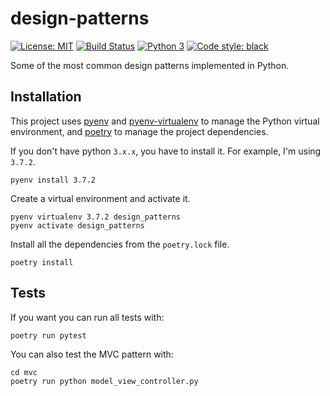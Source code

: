 # design-patterns

[![License: MIT](https://img.shields.io/badge/License-MIT-blue.svg)](https://opensource.org/licenses/MIT) [![Build Status](https://travis-ci.org/jackdbd/design-patterns.svg?branch=master)](https://travis-ci.org/jackdbd/design-patterns) [![Python 3](https://pyup.io/repos/github/jackdbd/design-patterns/python-3-shield.svg)](https://pyup.io/repos/github/jackdbd/design-patterns/) [![Code style: black](https://img.shields.io/badge/code%20style-black-000000.svg)](https://github.com/ambv/black)

Some of the most common design patterns implemented in Python.

## Installation

This project uses [pyenv](https://github.com/pyenv/pyenv) and [pyenv-virtualenv](https://github.com/pyenv/pyenv-virtualenv) to manage the Python virtual environment, and [poetry](https://poetry.eustace.io/) to manage the project dependencies.

If you don't have python `3.x.x`, you have to install it. For example, I'm using `3.7.2`.

```shell
pyenv install 3.7.2
```

Create a virtual environment and activate it.

```shell
pyenv virtualenv 3.7.2 design_patterns
pyenv activate design_patterns
```

Install all the dependencies from the `poetry.lock` file.

```shell
poetry install
```

## Tests

If you want you can run all tests with:

```shell
poetry run pytest
```

You can also test the MVC pattern with:

```shell
cd mvc
poetry run python model_view_controller.py
```
